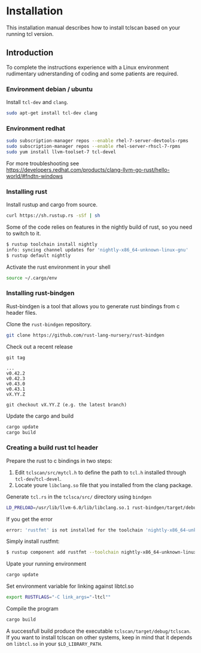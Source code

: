# Installation
This installation manual describes how to install tclscan based on your running tcl version.
 
## Introduction
To complete the instructions experience with a Linux environment rudimentary udnerstanding of coding and some patients are required.

### Environment debian / ubuntu
Install `tcl-dev` and `clang`.
```bash
sudo apt-get install tcl-dev clang
```
### Environment redhat
```bash
sudo subscription-manager repos --enable rhel-7-server-devtools-rpms
sudo subscription-manager repos --enable rhel-server-rhscl-7-rpms
sudo yum install llvm-toolset-7 tcl-devel
```
For more troubleshooting see https://developers.redhat.com/products/clang-llvm-go-rust/hello-world/#fndtn-windows

### Installing rust

Install rustup and cargo from source.
```bash
curl https://sh.rustup.rs -sSf | sh
```
Some of the code relies on features in the nightly build of rust, so you need to switch to it.

```bash
$ rustup toolchain install nightly
info: syncing channel updates for 'nightly-x86_64-unknown-linux-gnu'
$ rustup default nightly
```

Activate the rust environment in your shell

```bash
source ~/.cargo/env
```

### Installing rust-bindgen
Rust-bindgen is a tool that allows you to generate rust bindings from c header files.

Clone the `rust-bindgen` repository.
```bash
git clone https://github.com/rust-lang-nursery/rust-bindgen
```

Check out a recent release
```
git tag

...
v0.42.2
v0.42.3
v0.43.0
v0.43.1
vX.YY.Z

git checkout vX.YY.Z (e.g. the latest branch)
```

Update the cargo and build
```bash
cargo update
cargo build
```

### Creating a build rust tcl header
Prepare the rust to c bindings in two steps:
1. Edit `tclscan/src/mytcl.h` to define the path to `tcl.h` installed through `tcl-dev`/`tcl-devel`.
2. Locate youre `libclang.so` file that you installed from the clang package.

Generate `tcl.rs` in the `tclsca/src/` directory using `bindgen`
```bash
LD_PRELOAD=/usr/lib/llvm-6.0/lib/libclang.so.1 rust-bindgen/target/debug/bindgen -o tclscan/src/tcl.rs tclscan/src/mytcl.h
```

If you get the error

```bash
error: 'rustfmt' is not installed for the toolchain 'nightly-x86_64-unknown-linux-gnu'
```

Simply install rustfmt:

```bash
$ rustup component add rustfmt --toolchain nightly-x86_64-unknown-linux-gnu
```

Upate your running environment
```bash
cargo update
```

Set environment variable for linking against libtcl.so
```bash
export RUSTFLAGS="-C link_args="-ltcl""
```

Compile the program
```bash
cargo build
```

A successfull build produce the executable `tclscan/target/debug/tclscan`.
If you want to install tclscan on other systems, keep in mind that it depends on `libtcl.so` in your `$LD_LIBRARY_PATH`.
